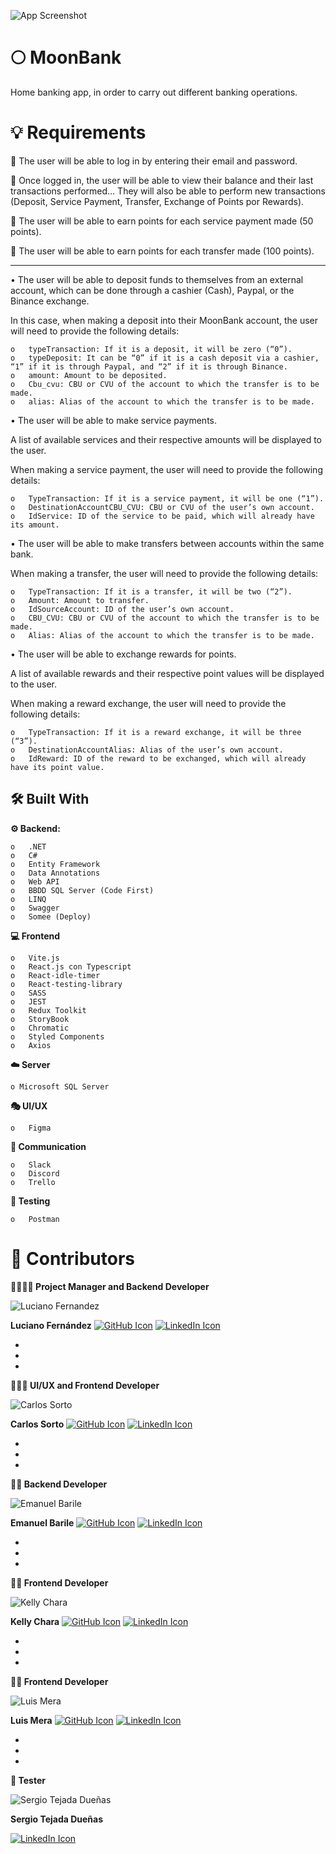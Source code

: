 


![App Screenshot](https://iili.io/HMmuk2S.jpg)


# 🌕 MoonBank 

Home banking app, in order to carry out different banking operations.

# 💡 Requirements

🔑	The user will be able to log in by entering their email and password.

👤	Once logged in, the user will be able to view their balance and their last transactions performed… They will also be able to perform new transactions (Deposit, Service Payment, Transfer, Exchange of Points por Rewards).

🔌	The user will be able to earn points for each service payment made (50 points).

💸	The user will be able to earn points for each transfer made (100 points).

------------


•	The user will be able to deposit funds to themselves from an external account, which can be done through a cashier (Cash), Paypal, or the Binance exchange.

In this case, when making a deposit into their MoonBank account, the user will need to provide the following details:

    o	typeTransaction: If it is a deposit, it will be zero (“0”).
    o	typeDeposit: It can be “0” if it is a cash deposit via a cashier, “1” if it is through Paypal, and “2” if it is through Binance.
    o	amount: Amount to be deposited.
    o	Cbu_cvu: CBU or CVU of the account to which the transfer is to be made.
    o	alias: Alias of the account to which the transfer is to be made.


•	The user will be able to make service payments.

A list of available services and their respective amounts will be displayed to the user.

When making a service payment, the user will need to provide the following details:

    o	TypeTransaction: If it is a service payment, it will be one (“1”).
    o	DestinationAccountCBU_CVU: CBU or CVU of the user’s own account.
    o	IdService: ID of the service to be paid, which will already have its amount.


•	The user will be able to make transfers between accounts within the same bank.

When making a transfer, the user will need to provide the following details:

    o	TypeTransaction: If it is a transfer, it will be two (“2”).
    o	Amount: Amount to transfer.
    o	IdSourceAccount: ID of the user’s own account.
    o	CBU_CVU: CBU or CVU of the account to which the transfer is to be made.
    o	Alias: Alias of the account to which the transfer is to be made.


•	The user will be able to exchange rewards for points.

A list of available rewards and their respective point values will be displayed to the user.

When making a reward exchange, the user will need to provide the following details:

    o	TypeTransaction: If it is a reward exchange, it will be three (“3”).
    o	DestinationAccountAlias: Alias of the user’s own account.
    o	IdReward: ID of the reward to be exchanged, which will already have its point value.

## 🛠️ Built With

**⚙️ Backend:** 

    o	.NET
    o	C#
    o	Entity Framework
    o	Data Annotations
    o	Web API
    o	BBDD SQL Server (Code First)
    o	LINQ
    o	Swagger
    o	Somee (Deploy)


**💻 Frontend**

    o	Vite.js
    o	React.js con Typescript
    o	React-idle-timer
    o	React-testing-library
    o	SASS
    o	JEST
    o	Redux Toolkit
    o	StoryBook
    o	Chromatic
    o	Styled Components
    o	Axios


**☁️ Server** 

    o Microsoft SQL Server


**🎭 UI/UX**

    o	Figma


**💬 Communication**

    o	Slack
    o	Discord
    o	Trello

**🧪 Testing**

    o	Postman


# 🤝 Contributors


**👨‍💼👨‍💻 Project Manager and Backend Developer**

![Luciano Fernandez](https://iili.io/HV3aByu.jpg)

**Luciano Fernández**
[![GitHub Icon](https://icons.iconarchive.com/icons/pictogrammers/material/48/github-icon.png)](https://github.com/FZ-developer) 
[![LinkedIn Icon](https://icons.iconarchive.com/icons/limav/flat-gradient-social/48/Linkedin-icon.png)](https://www.linkedin.com/in/fzdeveloper) 

+
+
+

**🎨👨‍💻 UI/UX and Frontend Developer**

![Carlos Sorto](https://iili.io/HMae9Yx.jpg)

**Carlos Sorto**
[![GitHub Icon](https://icons.iconarchive.com/icons/pictogrammers/material/48/github-icon.png)](https://github.com/SortOmega) 
[![LinkedIn Icon](https://icons.iconarchive.com/icons/limav/flat-gradient-social/48/Linkedin-icon.png)](https://www.linkedin.com/in/sortomega) 

+
+
+


**👨‍💻 Backend Developer**

![Emanuel Barile](https://iili.io/HMae3hP.jpg)

**Emanuel Barile**
[![GitHub Icon](https://icons.iconarchive.com/icons/pictogrammers/material/48/github-icon.png)](https://github.com/EmanuelBarile) 
[![LinkedIn Icon](https://icons.iconarchive.com/icons/limav/flat-gradient-social/48/Linkedin-icon.png)](https://www.linkedin.com/in/emanuel-barile) 

+
+
+

**👩‍💻 Frontend Developer**

![Kelly Chara](https://iili.io/HMaeJpV.jpg)

**Kelly Chara**
[![GitHub Icon](https://icons.iconarchive.com/icons/pictogrammers/material/48/github-icon.png)](https://github.com/kelly1801) 
[![LinkedIn Icon](https://icons.iconarchive.com/icons/limav/flat-gradient-social/48/Linkedin-icon.png)](https://www.linkedin.com/in/kelly-chara) 

+
+
+

**👨‍💻 Frontend Developer**

![Luis Mera](https://iili.io/HMae2TB.jpg)

**Luis Mera**
[![GitHub Icon](https://icons.iconarchive.com/icons/pictogrammers/material/48/github-icon.png)](https://github.com/luismera86) 
[![LinkedIn Icon](https://icons.iconarchive.com/icons/limav/flat-gradient-social/48/Linkedin-icon.png)](https://www.linkedin.com/in/luis-mera-developer) 

+
+
+


**🧪 Tester**

![Sergio Tejada Dueñas](https://iili.io/HMamb2f.jpg)

**Sergio Tejada Dueñas**

[![LinkedIn Icon](https://icons.iconarchive.com/icons/limav/flat-gradient-social/48/Linkedin-icon.png)](https://www.linkedin.com/in/sergio-alonso-tejada-duenas) 
